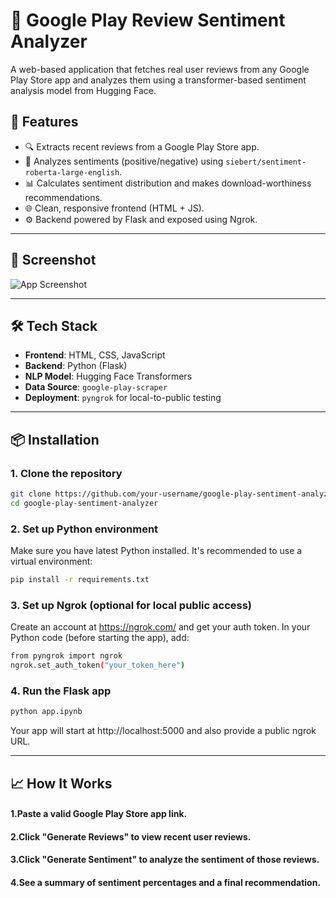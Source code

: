 # 📱 Google Play Review Sentiment Analyzer

A web-based application that fetches real user reviews from any Google Play Store app and analyzes them using a transformer-based sentiment analysis model from Hugging Face.

## 🚀 Features

- 🔍 Extracts recent reviews from a Google Play Store app.
- 🤖 Analyzes sentiments (positive/negative) using `siebert/sentiment-roberta-large-english`.
- 📊 Calculates sentiment distribution and makes download-worthiness recommendations.
- 🌐 Clean, responsive frontend (HTML + JS).
- ⚙️ Backend powered by Flask and exposed using Ngrok.

---

## 📸 Screenshot

![App Screenshot](https://i.imgur.com/your-screenshot-placeholder.png) <!-- optional -->

---

## 🛠 Tech Stack

- **Frontend**: HTML, CSS, JavaScript
- **Backend**: Python (Flask)
- **NLP Model**: Hugging Face Transformers
- **Data Source**: `google-play-scraper`
- **Deployment**: `pyngrok` for local-to-public testing

---

## 📦 Installation

### 1. Clone the repository
```bash
git clone https://github.com/your-username/google-play-sentiment-analyzer.git
cd google-play-sentiment-analyzer
```
### 2. Set up Python environment
Make sure you have latest Python installed. It's recommended to use a virtual environment:
```bash
pip install -r requirements.txt
```
### 3. Set up Ngrok (optional for local public access)
Create an account at https://ngrok.com/ and get your auth token.
In your Python code (before starting the app), add:
```bash
from pyngrok import ngrok
ngrok.set_auth_token("your_token_here")
```
### 4. Run the Flask app
```bash
python app.ipynb
```
Your app will start at http://localhost:5000 and also provide a public ngrok URL.

---

## 📈 How It Works
#### 1.Paste a valid Google Play Store app link.
#### 2.Click "Generate Reviews" to view recent user reviews.
#### 3.Click "Generate Sentiment" to analyze the sentiment of those reviews.
#### 4.See a summary of sentiment percentages and a final recommendation.
